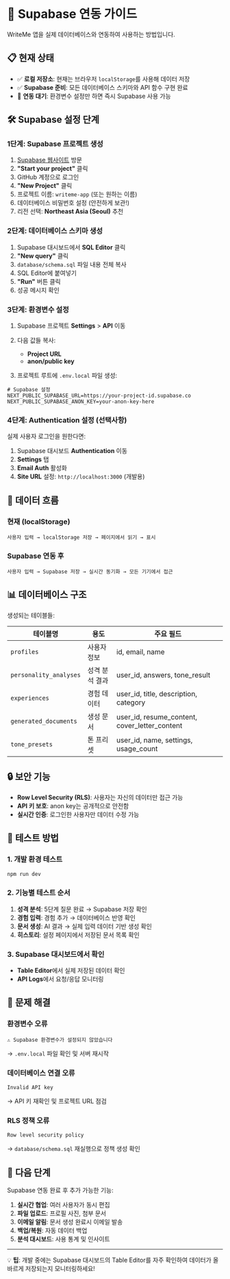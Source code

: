 # 🚀 Supabase 연동 가이드

WriteMe 앱을 실제 데이터베이스와 연동하여 사용하는 방법입니다.

## 📋 현재 상태

- ✅ **로컬 저장소**: 현재는 브라우저 `localStorage`를 사용해 데이터 저장
- ✅ **Supabase 준비**: 모든 데이터베이스 스키마와 API 함수 구현 완료
- 🔄 **연동 대기**: 환경변수 설정만 하면 즉시 Supabase 사용 가능

## 🛠️ Supabase 설정 단계

### 1단계: Supabase 프로젝트 생성

1. [Supabase 웹사이트](https://supabase.com) 방문
2. **"Start your project"** 클릭
3. GitHub 계정으로 로그인
4. **"New Project"** 클릭
5. 프로젝트 이름: `writeme-app` (또는 원하는 이름)
6. 데이터베이스 비밀번호 설정 (안전하게 보관!)
7. 리전 선택: **Northeast Asia (Seoul)** 추천

### 2단계: 데이터베이스 스키마 생성

1. Supabase 대시보드에서 **SQL Editor** 클릭
2. **"New query"** 클릭
3. `database/schema.sql` 파일 내용 전체 복사
4. SQL Editor에 붙여넣기
5. **"Run"** 버튼 클릭
6. 성공 메시지 확인

### 3단계: 환경변수 설정

1. Supabase 프로젝트 **Settings** > **API** 이동
2. 다음 값들 복사:
   - **Project URL**
   - **anon/public key**

3. 프로젝트 루트에 `.env.local` 파일 생성:

```env
# Supabase 설정
NEXT_PUBLIC_SUPABASE_URL=https://your-project-id.supabase.co
NEXT_PUBLIC_SUPABASE_ANON_KEY=your-anon-key-here
```

### 4단계: Authentication 설정 (선택사항)

실제 사용자 로그인을 원한다면:

1. Supabase 대시보드 **Authentication** 이동
2. **Settings** 탭
3. **Email Auth** 활성화
4. **Site URL** 설정: `http://localhost:3000` (개발용)

## 🔄 데이터 흐름

### 현재 (localStorage)
```
사용자 입력 → localStorage 저장 → 페이지에서 읽기 → 표시
```

### Supabase 연동 후
```
사용자 입력 → Supabase 저장 → 실시간 동기화 → 모든 기기에서 접근
```

## 📊 데이터베이스 구조

생성되는 테이블들:

| 테이블명 | 용도 | 주요 필드 |
|---------|------|-----------|
| `profiles` | 사용자 정보 | id, email, name |
| `personality_analyses` | 성격 분석 결과 | user_id, answers, tone_result |
| `experiences` | 경험 데이터 | user_id, title, description, category |
| `generated_documents` | 생성 문서 | user_id, resume_content, cover_letter_content |
| `tone_presets` | 톤 프리셋 | user_id, name, settings, usage_count |

## 🔒 보안 기능

- **Row Level Security (RLS)**: 사용자는 자신의 데이터만 접근 가능
- **API 키 보호**: anon key는 공개적으로 안전함
- **실시간 인증**: 로그인한 사용자만 데이터 수정 가능

## 🧪 테스트 방법

### 1. 개발 환경 테스트
```bash
npm run dev
```

### 2. 기능별 테스트 순서
1. **성격 분석**: 5단계 질문 완료 → Supabase 저장 확인
2. **경험 입력**: 경험 추가 → 데이터베이스 반영 확인  
3. **문서 생성**: AI 결과 → 실제 입력 데이터 기반 생성 확인
4. **히스토리**: 설정 페이지에서 저장된 문서 목록 확인

### 3. Supabase 대시보드에서 확인
- **Table Editor**에서 실제 저장된 데이터 확인
- **API Logs**에서 요청/응답 모니터링

## 🚨 문제 해결

### 환경변수 오류
```
⚠️ Supabase 환경변수가 설정되지 않았습니다
```
→ `.env.local` 파일 확인 및 서버 재시작

### 데이터베이스 연결 오류
```
Invalid API key
```
→ API 키 재확인 및 프로젝트 URL 점검

### RLS 정책 오류
```
Row level security policy
```
→ `database/schema.sql` 재실행으로 정책 생성 확인

## 🎯 다음 단계

Supabase 연동 완료 후 추가 가능한 기능:

1. **실시간 협업**: 여러 사용자가 동시 편집
2. **파일 업로드**: 프로필 사진, 첨부 문서
3. **이메일 알림**: 문서 생성 완료시 이메일 발송
4. **백업/복원**: 자동 데이터 백업
5. **분석 대시보드**: 사용 통계 및 인사이트

---

💡 **팁**: 개발 중에는 Supabase 대시보드의 Table Editor를 자주 확인하여 데이터가 올바르게 저장되는지 모니터링하세요! 